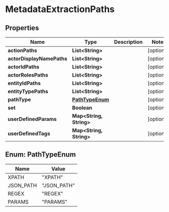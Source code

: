 
# MetadataExtractionPaths

## Properties
Name | Type | Description | Notes
------------ | ------------- | ------------- | -------------
**actionPaths** | **List&lt;String&gt;** |  |  [optional]
**actorDisplayNamePaths** | **List&lt;String&gt;** |  |  [optional]
**actorIdPaths** | **List&lt;String&gt;** |  |  [optional]
**actorRolesPaths** | **List&lt;String&gt;** |  |  [optional]
**entityIdPaths** | **List&lt;String&gt;** |  |  [optional]
**entityTypePaths** | **List&lt;String&gt;** |  |  [optional]
**pathType** | [**PathTypeEnum**](#PathTypeEnum) |  |  [optional]
**set** | **Boolean** |  |  [optional]
**userDefinedParams** | **Map&lt;String, String&gt;** |  |  [optional]
**userDefinedTags** | **Map&lt;String, String&gt;** |  |  [optional]


<a name="PathTypeEnum"></a>
## Enum: PathTypeEnum
Name | Value
---- | -----
XPATH | &quot;XPATH&quot;
JSON_PATH | &quot;JSON_PATH&quot;
REGEX | &quot;REGEX&quot;
PARAMS | &quot;PARAMS&quot;



